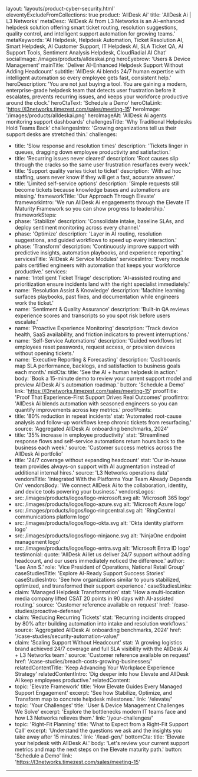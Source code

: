 layout: 'layouts/product-cyber-security.html'
eleventyExcludeFromCollections: true
product: 'AllDesk Ai'
title: 'AllDesk Ai | L3 Networks'
metaDesc: 'AllDesk Ai from L3 Networks is an AI-enhanced helpdesk solution offering smart ticket routing, resolution suggestions, quality control, and intelligent support automation for growing teams.'
metaKeywords: 'AI Helpdesk, Helpdesk Automation, Ticket Resolution AI, Smart Helpdesk, AI Customer Support, IT Helpdesk AI, SLA Ticket QA, AI Support Tools, Sentiment Analysis Helpdesk, CloudRadial AI Chat'
socialImage: /images/products/alldeskai.png
heroEyebrow: 'Users & Device Management'
mainTitle: 'Deliver <span class="text-teal-400">AI-Enhanced Helpdesk</span> Support Without Adding Headcount'
subtitle: 'AllDesk Ai blends 24/7 human expertise with intelligent automation so every employee gets fast, consistent help.'
heroDescription: 'You are not just buying a tool. You are gaining a modern, enterprise-grade helpdesk team that detects user frustration before it escalates, prevents recurring issues, and keeps your workforce productive around the clock.'
heroCtaText: 'Schedule a Demo'
heroCtaLink: 'https://l3networks.timezest.com/sales/meeting-15'
heroImage: '/images/products/alldeskai.png'
heroImageAlt: 'AllDesk Ai agents monitoring support dashboards'
challengesTitle: 'Why Traditional Helpdesks Hold Teams Back'
challengesIntro: 'Growing organizations tell us their support desks are stretched thin.'
challenges:
  - title: 'Slow response and resolution times'
    description: 'Tickets linger in queues, dragging down employee productivity and satisfaction.'
  - title: 'Recurring issues never cleared'
    description: 'Root causes slip through the cracks so the same user frustration resurfaces every week.'
  - title: 'Support quality varies ticket to ticket'
    description: 'With ad hoc staffing, users never know if they will get a fast, accurate answer.'
  - title: 'Limited self-service options'
    description: 'Simple requests still become tickets because knowledge bases and automations are missing.'
frameworkTitle: 'Our Approach Through Elevate'
frameworkIntro: 'We run AllDesk Ai engagements through the Elevate IT Maturity Framework so you can show progress to leadership.'
frameworkSteps:
  - phase: 'Stabilize'
    description: 'Consolidate intake, baseline SLAs, and deploy sentiment monitoring across every channel.'
  - phase: 'Optimize'
    description: 'Layer in AI routing, resolution suggestions, and guided workflows to speed up every interaction.'
  - phase: 'Transform'
    description: 'Continuously improve support with predictive insights, automation playbooks, and experience reporting.'
servicesTitle: 'AllDesk Ai Service Modules'
servicesIntro: 'Every module pairs certified engineers with automation that keeps your workforce productive.'
services:
  - name: 'Intelligent Ticket Triage'
    description: 'AI-assisted routing and prioritization ensure incidents land with the right specialist immediately.'
  - name: 'Resolution Assist & Knowledge'
    description: 'Machine learning surfaces playbooks, past fixes, and documentation while engineers work the ticket.'
  - name: 'Sentiment & Quality Assurance'
    description: 'Built-in QA reviews experience scores and transcripts so you spot risk before users escalate.'
  - name: 'Proactive Experience Monitoring'
    description: 'Track device health, SaaS availability, and friction indicators to prevent interruptions.'
  - name: 'Self-Service Automations'
    description: 'Guided workflows let employees reset passwords, request access, or provision devices without opening tickets.'
  - name: 'Executive Reporting & Forecasting'
    description: 'Dashboards map SLA performance, backlogs, and satisfaction to business goals each month.'
midCta:
  title: 'See the AI + human helpdesk in action.'
  body: 'Book a 15-minute demo to review your current support model and preview AllDesk Ai\'s automation roadmap.'
  button: 'Schedule a Demo'
  link: 'https://l3networks.timezest.com/sales/meeting-15'
proofTitle: 'Proof That Experience-First Support Drives Real Outcomes'
proofIntro: 'AllDesk Ai blends automation with seasoned engineers so you can quantify improvements across key metrics.'
proofPoints:
  - title: '80% reduction in repeat incidents'
    stat: 'Automated root-cause analysis and follow-up workflows keep chronic tickets from resurfacing.'
    source: 'Aggregated AllDesk Ai onboarding benchmarks, 2024'
  - title: '35% increase in employee productivity'
    stat: 'Streamlined response flows and self-service automations return hours back to the business each week.'
    source: 'Customer success metrics across the AllDesk Ai portfolio'
  - title: '24/7 coverage without expanding headcount'
    stat: 'Our in-house team provides always-on support with AI augmentation instead of additional internal hires.'
    source: 'L3 Networks operations data'
vendorsTitle: 'Integrated With the Platforms Your Team Already Depends On'
vendorsBody: 'We connect AllDesk Ai to the collaboration, identity, and device tools powering your business.'
vendorsLogos:
  - src: /images/products/logos/logo-microsoft.svg
    alt: 'Microsoft 365 logo'
  - src: /images/products/logos/logo-azure.svg
    alt: 'Microsoft Azure logo'
  - src: /images/products/logos/logo-ringcentral.svg
    alt: 'RingCentral communications platform logo'
  - src: /images/products/logos/logo-okta.svg
    alt: 'Okta identity platform logo'
  - src: /images/products/logos/logo-ninjaone.svg
    alt: 'NinjaOne endpoint management logo'
  - src: /images/products/logos/logo-entra.svg
    alt: 'Microsoft Entra ID logo'
testimonial:
  quote: 'AllDesk Ai let us deliver 24/7 support without adding headcount, and our users immediately noticed the difference.'
  author: 'Lee Ann S.'
  role: 'Vice President of Operations, National Retail Group'
caseStudiesTitle: 'Explore AI-Ready Support Success Stories'
caseStudiesIntro: 'See how organizations similar to yours stabilized, optimized, and transformed their support experience.'
caseStudiesLinks:
  - claim: 'Managed Helpdesk Transformation'
    stat: 'How a multi-location media company lifted CSAT 20 points in 90 days with AI-assisted routing.'
    source: 'Customer reference available on request'
    href: '/case-studies/proactive-defense/'
  - claim: 'Reducing Recurring Tickets'
    stat: 'Recurring incidents dropped by 80% after building automation into intake and resolution workflows.'
    source: 'Aggregated AllDesk Ai onboarding benchmarks, 2024'
    href: '/case-studies/security-automation-value/'
  - claim: 'Scaling Support Without Headcount'
    stat: 'A growing logistics brand achieved 24/7 coverage and full SLA visibility with the AllDesk Ai + L3 Networks team.'
    source: 'Customer reference available on request'
    href: '/case-studies/breach-costs-growing-businesses/'
relatedContentTitle: 'Keep Advancing Your Workplace Experience Strategy'
relatedContentIntro: 'Dig deeper into how Elevate and AllDesk Ai keep employees productive.'
relatedContent:
  - topic: 'Elevate Framework'
    title: 'How Elevate Guides Every Managed Support Engagement'
    excerpt: 'See how Stabilize, Optimize, and Transform map to concrete helpdesk milestones.'
    link: '/elevate/'
  - topic: 'Your Challenges'
    title: 'User & Device Management Challenges We Solve'
    excerpt: 'Explore the bottlenecks modern IT teams face and how L3 Networks relieves them.'
    link: '/your-challenges/'
  - topic: 'Right-Fit Planning'
    title: 'What to Expect from a Right-Fit Support Call'
    excerpt: 'Understand the questions we ask and the insights you take away after 15 minutes.'
    link: '/lead-gen/'
bottomCta:
  title: 'Elevate your helpdesk with AllDesk Ai.'
  body: 'Let\'s review your current support metrics and map the next steps on the Elevate maturity path.'
  button: 'Schedule a Demo'
  link: 'https://l3networks.timezest.com/sales/meeting-15'
---
